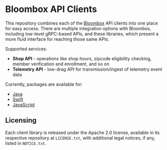 # Bloombox API Clients

This repository combines each of the [Bloombox](https://bloombox.io) API clients into one place for easy access. There are multiple integration options with Bloombox, including low-level gRPC-based APIs, and these libraries, which present a more fluid interface for reaching those same APIs.

Supported services:
- **Shop API** - operations like shop hours, zipcode eligibility checking, member verification and enrollment, and so on
- **Telemetry API** - low-drag API for transmission/ingest of telemetry event data

Currently, packages are available for:
- [Java](https://github.com/bloombox/java)
- [Swift](https://github.com/bloombox/swift)
- [JavaScript](https://github.com/bloombox/js)

## Licensing

Each client library is released under the Apache 2.0 license, available in its respective repository at `LICENSE.txt`, with additional legal notices, if any, listed in `NOTICE.txt`.

